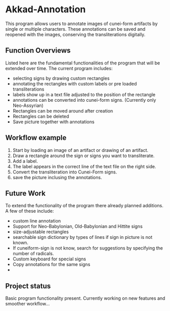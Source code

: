 # Akkad-Annotation

This program allows users to annotate images of cunei-form artifacts by single or multiple characters. These annotations can be saved and reopened with the images, conserving the transliterations digitally.

## Function Overviews

Listed here are the fundamental functionalities of the program that will be extended over time. The current program includes:
- selecting signs by drawing custom rectangles
- annotating the rectangles with custom labels or pre loaded transliterations
- labels show up in a text file adjusted to the position of the rectangle
- annotations can be converted into cunei-form signs. (Currently only Neo-Assyrian)
- Rectangles can be moved around after creation
- Rectangles can be deleted
- Save picture together with annotations

## Workflow example

1. Start by loading an image of an artifact or drawing of an artifact.
2. Draw a rectangle around the sign or signs you want to transliterate.
3. Add a label.
4. The label appears in the correct line of the text file on the right side.
5. Convert the transliteration into Cunei-Form signs.
6. save the picture inclusing the annotations.


## Future Work
To extend the functionality of the program there already planned additions. A few of these include:
- custom line annotation
- Support for Neo-Babylonian, Old-Babylonian and Hittite signs
- size-adjustable rectangles
- searchable sign dictionary by types of lines if sign in picture is not known.
- If cuneiform-sign is not know, search for suggestions by specifying the number of radicals.
- Custom keyboard for special signs
- Copy annotations for the same signs
- 


## Project status
Basic program functionality present. Currently working on new features and smoother workflow...
